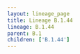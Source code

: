 ```yaml
---
layout: lineage_page
title: Lineage B.1.44
lineage: B.1.44
parent: B.1
children: ['B.1.44']
---
```

